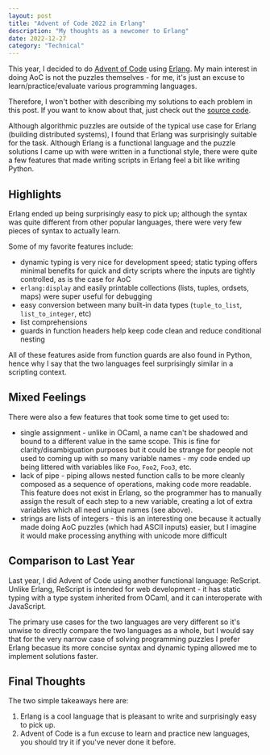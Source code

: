 ```yaml
---
layout: post
title: "Advent of Code 2022 in Erlang"
description: "My thoughts as a newcomer to Erlang"
date: 2022-12-27
category: "Technical"
---
```


This year, I decided to do [Advent of Code](https://adventofcode.com/2022) using [Erlang](https://www.erlang.org/doc/index.html). My main interest in doing AoC is not the puzzles themselves - for me, it's just an excuse to learn/practice/evaluate various programming languages. 

Therefore, I won't bother with describing my solutions to each problem in this post. If you want to know about that, just check out the [source code](https://github.com/yangdanny97/advent-of-code-2022-erlang). 

Although algorithmic puzzles are outside of the typical use case for Erlang (building distributed systems), I found that Erlang was surprisingly suitable for the task. Although Erlang is a functional language and the puzzle solutions I came up with were written in a functional style, there were quite a few features that made writing scripts in Erlang feel a bit like writing Python. 

## Highlights

Erlang ended up being surprisingly easy to pick up; although the syntax was quite different from other popular languages, there were very few pieces of syntax to actually learn. 

Some of my favorite features include:
- dynamic typing is very nice for development speed; static typing offers minimal benefits for quick and dirty scripts where the inputs are tightly controlled, as is the case for AoC
- `erlang:display` and easily printable collections (lists, tuples, ordsets, maps) were super useful for debugging
- easy conversion between many built-in data types (`tuple_to_list`, `list_to_integer`, etc)
- list comprehensions
- guards in function headers help keep code clean and reduce conditional nesting

All of these features aside from function guards are also found in Python, hence why I say that the two languages feel surprisingly similar in a scripting context.

## Mixed Feelings

There were also a few features that took some time to get used to:
- single assignment - unlike in OCaml, a name can't be shadowed and bound to a different value in the same scope. This is fine for clarity/disambiguation purposes but it could be strange for people not used to coming up with so many variable names - my code ended up being littered with variables like `Foo`, `Foo2`, `Foo3`, etc.
- lack of pipe - piping allows nested function calls to be more cleanly composed as a sequence of operations, making code more readable. This feature does not exist in Erlang, so the programmer has to manually assign the result of each step to a new variable, creating a lot of extra variables which all need unique names (see above).
- strings are lists of integers - this is an interesting one because it actually made doing AoC puzzles (which had ASCII inputs) easier, but I imagine it would make processing anything with unicode more difficult

## Comparison to Last Year

Last year, I did Advent of Code using another functional language: ReScript. Unlike Erlang, ReScript is intended for web development - it has static typing with a type system inherited from OCaml, and it can interoperate with JavaScript.

The primary use cases for the two languages are very different so it's unwise to directly compare the two languages as a whole, but I would say that for the very narrow case of solving programming puzzles I prefer Erlang becasue its more concise syntax and dynamic typing allowed me to implement solutions faster. 

## Final Thoughts

The two simple takeaways here are:
1. Erlang is a cool language that is pleasant to write and surprisingly easy to pick up.
2. Advent of Code is a fun excuse to learn and practice new languages, you should try it if you've never done it before.